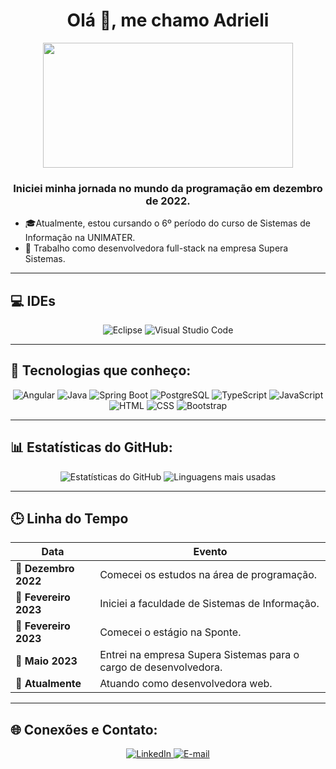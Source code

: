 <h1 align="center">Olá 👋, me chamo Adrieli</h1>

<p align="center">
<img src="https://media.giphy.com/media/LMcB8XospGZO8UQq87/giphy.gif" width="400" height="200"/>
</p>

<h3 align="center">Iniciei minha jornada no mundo da programação em dezembro de 2022.</h3>

- 🎓Atualmente, estou cursando o 6º período do curso de Sistemas de Informação na UNIMATER.  
- 🔭 Trabalho como desenvolvedora full-stack na empresa Supera Sistemas.  

---

## 💻 IDEs
<p align="center">
<img src="https://img.shields.io/badge/Eclipse_RAD_Studio-B22222?style=for-the-badge&logo=eclipse&logoColor=white" alt="Eclipse">
<img src="https://img.shields.io/badge/Visual%20Studio%20Code-0078d7.svg?style=for-the-badge&logo=visual-studio-code&logoColor=white" alt="Visual Studio Code">
</p>

---

## 🚀 Tecnologias que conheço:
<p align="center">
<img src="https://img.shields.io/badge/Angular-DD0031?style=for-the-badge&logo=angular&logoColor=white" alt="Angular">
<img src="https://img.shields.io/badge/Java-ED8B00?style=for-the-badge&logo=java&logoColor=white" alt="Java">
<img src="https://img.shields.io/badge/Spring%20Boot-6DB33F.svg?style=for-the-badge&logo=Spring-Boot&logoColor=white" alt="Spring Boot">
<img src="https://img.shields.io/badge/postgres-%23316192.svg?style=for-the-badge&logo=postgresql&logoColor=white" alt="PostgreSQL">
<img src="https://img.shields.io/badge/TypeScript-007ACC?style=for-the-badge&logo=typescript&logoColor=white" alt="TypeScript">
<img src="https://img.shields.io/badge/javascript-%23323330.svg?style=for-the-badge&logo=javascript&logoColor=%23F7DF1E" alt="JavaScript">
<img src="https://img.shields.io/badge/html-%23E34F26.svg?style=for-the-badge&logo=html5&logoColor=white" alt="HTML">
<img src="https://img.shields.io/badge/css-%231572B6.svg?style=for-the-badge&logo=css3&logoColor=white" alt="CSS">
<img src="https://img.shields.io/badge/bootstrap-%23563D7C.svg?style=for-the-badge&logo=bootstrap&logoColor=white" alt="Bootstrap">
</p>

---

## 📊 Estatísticas do GitHub:
<p align="center">
<img src="https://github-readme-stats.vercel.app/api?username=Adrieli-Balbinot&show_icons=true&theme=radical" alt="Estatísticas do GitHub">
<img src="https://github-readme-stats.vercel.app/api/top-langs/?username=Adrieli-Balbinot&layout=compact&theme=radical" alt="Linguagens mais usadas">
</p>

---

## 🕒 Linha do Tempo

| Data              | Evento                                               |
|-------------------|------------------------------------------------------|
| 📅 **Dezembro 2022** | Comecei os estudos na área de programação.          |
| 📅 **Fevereiro 2023** | Iniciei a faculdade de Sistemas de Informação.      |
| 📅 **Fevereiro 2023** | Comecei o estágio na Sponte.                        |
| 📅 **Maio 2023**    | Entrei na empresa Supera Sistemas para o cargo de desenvolvedora.|
| 📅 **Atualmente**   | Atuando como desenvolvedora web.                    |

---

## 🌐 Conexões e Contato:
<p align="center">
  <a href="https://www.linkedin.com/in/adrieli-balbinot/" target="_blank">
    <img src="https://img.shields.io/badge/LinkedIn-0077B5?style=for-the-badge&logo=linkedin&logoColor=white" alt="LinkedIn">
  </a>
  <a href="mailto:adrielibalninot1@gmail.com" target="_blank">
    <img src="https://img.shields.io/badge/Email-D14836?style=for-the-badge&logo=gmail&logoColor=white" alt="E-mail">
  </a>
</p>


